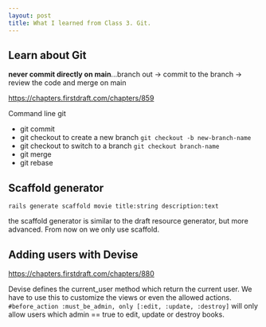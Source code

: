 ```yaml
---
layout: post
title: What I learned from Class 3. Git.
---
```


## Learn about Git

**never commit directly on main**...branch out -> commit to the branch -> review the code and merge on main

https://chapters.firstdraft.com/chapters/859

Command line git
- git commit
- git checkout to create a new branch `git checkout -b new-branch-name`
- git checkout to switch to a branch `git checkout branch-name`
- git merge
- git rebase

## Scaffold generator

`rails generate scaffold movie title:string description:text`

the scaffold generator is similar to the draft resource generator, but more advanced. From now on we only use scaffold.

## Adding users with Devise

https://chapters.firstdraft.com/chapters/880

Devise defines the current_user method which return the current user. We have to use this to customize the views or even the allowed actions.
`#before_action :must_be_admin, only [:edit, :update, :destroy]` will only allow users which admin == true to edit, update or destroy books.
